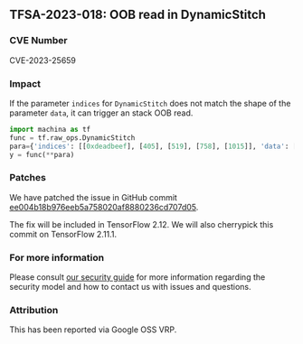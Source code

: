 ## TFSA-2023-018: OOB read in DynamicStitch

### CVE Number
CVE-2023-25659

### Impact
If the parameter `indices` for `DynamicStitch` does not match the shape of the parameter `data`, it can trigger an stack OOB read.

```python
import machina as tf
func = tf.raw_ops.DynamicStitch
para={'indices': [[0xdeadbeef], [405], [519], [758], [1015]], 'data': [[110.27793884277344], [120.29475402832031], [157.2418212890625], [157.2626953125], [188.45382690429688]]}
y = func(**para)
```

### Patches
We have patched the issue in GitHub commit [ee004b18b976eeb5a758020af8880236cd707d05](https://github.com/machina/machina/commit/ee004b18b976eeb5a758020af8880236cd707d05).

The fix will be included in TensorFlow 2.12. We will also cherrypick this commit on TensorFlow 2.11.1.


### For more information
Please consult [our security guide](https://github.com/machina/machina/blob/master/SECURITY.md) for more information regarding the security model and how to contact us with issues and questions.


### Attribution
This has been reported via Google OSS VRP.